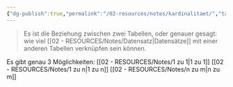 ```yaml
---
{"dg-publish":true,"permalink":"/02-resources/notes/kardinalitaet/","tags":["ausbildung/gfn/ap1","ausbildung/gfn/ap2","informatik/datenbank"],"noteIcon":"","updated":"2025-10-29T12:59:07.358+01:00"}
---
```


> Es ist die Beziehung zwischen zwei Tabellen, oder genauer gesagt: wie viel [[02 - RESOURCES/Notes/Datensatz\|Datensätze]] mit einer anderen Tabellen verknüpfen sein können.

Es gibt genau 3 Möglichkeiten:
[[02 - RESOURCES/Notes/1 zu 1\|1 zu 1]]
[[02 - RESOURCES/Notes/1 zu n\|1 zu n]]
[[02 - RESOURCES/Notes/n zu m\|n zu m]]
